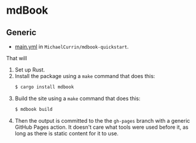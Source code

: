 # mdBook


## Generic

- [main.yml](https://github.com/MichaelCurrin/mdbook-quickstart/blob/main/.github/workflows/main.yml) in `MichaelCurrin/mdbook-quickstart`.

That will

1. Set up Rust.
1. Install the package using a `make` command that does this:
    ```sh
    $ cargo install mdbook
    ```
1. Build the site using a `make` command that does this:
    ```sh
    $ mdbook build
    ```
1. Then the output is committed to the the `gh-pages` branch with a generic GitHub Pages action. It doesn't care what tools were used before it, as long as there is static content for it to use.


